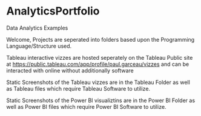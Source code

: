 # AnalyticsPortfolio
Data Analytics Examples

Welcome, Projects are seperated into folders based upon the Programming Language/Structure used.

Tableau interactive vizzes are hosted seperately on the Tableau Public site at https://public.tableau.com/app/profile/paul.garceau/vizzes and can be interacted with online without additionally software

Static Screenshots of the Tableau vizzes are in the Tableau Folder as well as Tableau files which require Tableau Software to utilize.

Static Screenshots of the Power BI visualiztins are in the Power BI Folder as well as Power BI files which require Power BI Software to utilize.
